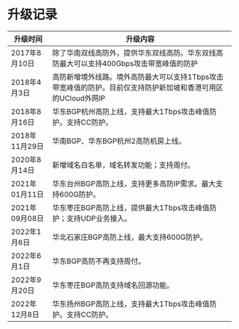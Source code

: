 

# 升级记录

| 升级时间       | 升级内容                                                     |
| -------------- | ------------------------------------------------------------ |
| 2017年8月10日  | 除了华南双线高防外，提供华东双线高防。华东双线高防最大可以支持400Gbps攻击带宽峰值的防护 |
| 2018年4月3日   | 高防新增境外线路。境外高防最大可以支持1Tbps攻击带宽峰值的防护。目前仅支持防护新加坡和香港可用区的UCloud外网IP |
| 2018年8月16日  | 华东BGP杭州高防上线，支持最大1Tbps攻击峰值防护。支持CC防护。 |
| 2018年11月29日 | 华南BGP、华东BGP杭州2高防机房上线。                          |
| 2020年8月14日  | 新增域名白名单，域名转发功能；支持周付。                     |
| 2021年01月11日 | 华东台州BGP高防上线，支持更多高防IP需求。最大支持600G防护。  |
| 2021年09月08日 | 华东枣庄BGP高防上线，提供最大1Tbps攻击峰值防护；支持UDP业务接入。 |
| 2022年1月6日   | 华北石家庄BGP高防上线，最大支持600G防护。                    |
| 2022年6月1日   | 华东BGP高防不再支持周付。                    |
| 2022年9月20日  | 华东枣庄BGP高防支持域名回源功能。                    |
| 2022年12月8日  | 华东扬州BGP高防上线，支持最大1Tbps攻击峰值防护。支持CC防护。                    |